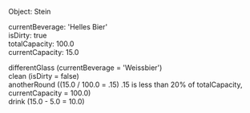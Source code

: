 Object: Stein  


currentBeverage: 'Helles Bier'  
isDirty: true  
totalCapacity: 100.0  
currentCapacity: 15.0  

differentGlass (currentBeverage = 'Weissbier')  
clean (isDirty = false)  
anotherRound ((15.0 / 100.0 = .15) .15 is less than 20% of totalCapacity, currentCapacity = 100.0)  
drink (15.0 - 5.0 = 10.0)  

